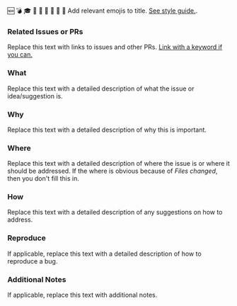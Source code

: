 :new: :bomb: :mortar_board: :memo: :robot: :lipstick: :bug: :telescope: :art: Add relevant emojis to title. [See style guide.](https://github.com/jameshughes89/cs102/blob/main/CONTRIBUTING.md#style-guidelines).


### Related Issues or PRs
Replace this text with links to issues and other PRs. [Link with a keyword if you can.](https://docs.github.com/en/issues/tracking-your-work-with-issues/creating-issues/linking-a-pull-request-to-an-issue)

### What 
Replace this text with a detailed description of what the issue or idea/suggestion is.

### Why
Replace this text with a detailed description of why this is important.

### Where
Replace this text with a detailed description of where the issue is or where it should be addressed.
If the where is obvious because of _Files changed_, then you don't fill this in.

### How
Replace this text with a detailed description of any suggestions on how to address.

### Reproduce
If applicable, replace this text with a detailed description of how to reproduce a bug.

### Additional Notes
If applicable, replace this text with additional notes.
